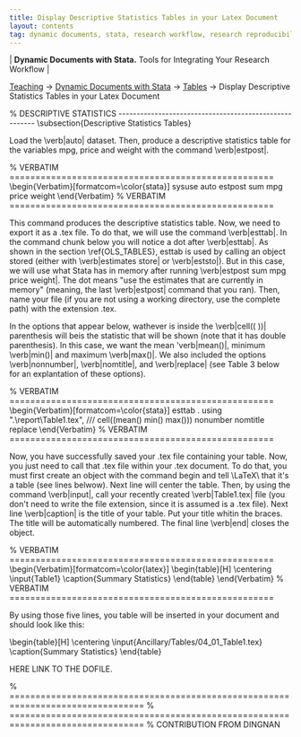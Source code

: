 ```yaml
---
title: Display Descriptive Statistics Tables in your Latex Document
layout: contents
tag: dynamic documents, stata, research workflow, research reproducibility, reproducible research, social sciences
---
```

| **Dynamic Documents with Stata.** Tools for Integrating Your Research Workflow |

<a name="Contents"></a>
[Teaching](../../../teaching) &rarr; [Dynamic Documents with Stata](../dynamicdocs-stata)  &rarr; [Tables](../tables) &rarr; Display Descriptive Statistics Tables in your Latex Document


% DESCRIPTIVE STATISTICS -------------------------------------------------------
\subsection{Descriptive Statistics Tables}

Load the \verb|auto| dataset. Then, produce a descriptive statistics table for the variables mpg, price and weight with the command \verb|estpost|.

% VERBATIM ===================================================
\begin{Verbatim}[formatcom=\color{stata}]
sysuse auto
estpost sum mpg price weight
\end{Verbatim}
% VERBATIM ===================================================

This command produces the descriptive statistics table. Now, we need to export it as a .tex file. To do that, we will use the command \verb|esttab|. In the command chunk below you will notice a dot after \verb|esttab|. As shown in the section \ref{OLS_TABLES}, esttab is used by calling an object stored (either with \verb|estimates store| or \verb|eststo|). But in this case, we will use what Stata has in memory after running \verb|estpost sum mpg price weight|. The dot means "use the estimates that are currently in memory" (meaning, the last \verb|estpost| command that you ran). Then, name your file (if you are not using a working directory, use the complete path) with the extension .tex.

In the options that appear below, wathever is inside the \verb|cell(( ))| parenthesis will beis the statistic that will be shown (note that it has double parenthesis). In this case, we want the mean 'verb|mean()|, minimum \verb|min()| and maximum \verb|max()|. We also included the options \verb|nonnumber|, \verb|nomtitle|, and \verb|replace| (see Table 3 below for an explantation of these options).

% VERBATIM ===================================================
\begin{Verbatim}[formatcom=\color{stata}]
esttab . using ".\report\Table1.tex", ///
       cell((mean() min() max())) nonumber nomtitle replace
\end{Verbatim}
% VERBATIM ===================================================

Now, you have successfully saved your .tex file containing your table. Now, you just need to call that .tex file within your .tex document. To do that, you must first create an object with the command begin and tell \LaTeX\  that it's a table (see lines belwow). Next line will center the table. Then, by using the command \verb|input|, call your recently created \verb|Table1.tex| file (you don't need to write the file extension, since it is assumed is a .tex file). Next line \verb|caption| is the title of your table. Put your title whitin the braces. The title will be automatically numbered. The final line \verb|end| closes the object.

% VERBATIM ===================================================
\begin{Verbatim}[formatcom=\color{latex}]
\begin{table}[H]
\centering
	\input{Table1}
\caption{Summary Statistics}
\end{table}
\end{Verbatim}
% VERBATIM ===================================================

By using those five lines, you table will be inserted in your document and should look like this:

\begin{table}[H]
\centering
	\input{Ancillary/Tables/04_01_Table1.tex}
\caption{Summary Statistics}
\end{table}

HERE LINK TO THE DOFILE.

% ================================================================================
% ================================================================================
% CONTRIBUTION FROM DINGNAN
